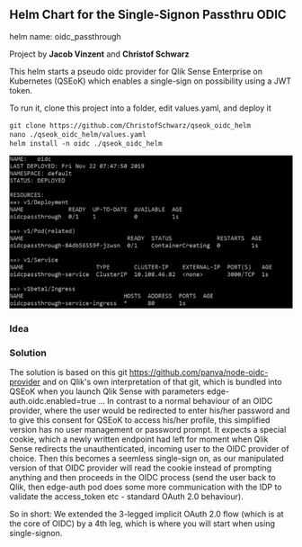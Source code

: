 ## Helm Chart for the Single-Signon Passthru ODIC
helm name: oidc_passthrough

Project by **Jacob Vinzent** and **Christof Schwarz**

This helm starts a pseudo oidc provider for Qlik Sense Enterprise on Kubernetes (QSEoK) which enables a single-sign on possibility using a JWT token.

To run it, clone this project into a folder, edit values.yaml, and deploy it
```
git clone https://github.com/ChristofSchwarz/qseok_oidc_helm
nano ./qseok_oidc_helm/values.yaml
helm install -n oidc ./qseok_oidc_helm
```
 ![alttext](https://github.com/ChristofSchwarz/pics/raw/master/oidc-screenshot1.png "screenshot")
 
### Idea

### Solution

The solution is based on this git https://github.com/panva/node-oidc-provider and on Qlik's own interpretation 
of that git, which is bundled into QSEoK when you launch Qlik Sense with parameters edge-auth.oidc.enabled=true 
... In contrast to a normal behaviour of an OIDC provider, where the user would be redirected to enter his/her 
password and to give this consent for QSEoK to access his/her profile, this simplified version has no user
management or password prompt. It expects a special cookie, which a newly written endpoint had left for moment 
when Qlik Sense redirects the unauthenticated, incoming user to the OIDC provider of choice. Then this becomes
a seemless single-sign on, as our manipulated version of that OIDC provider will read the cookie instead of 
prompting anything and then proceeds in the OIDC process (send the user back to Qlik, then edge-auth pod does
some more communication with the IDP to validate the access_token etc - standard OAuth 2.0 behaviour). 

So in short: We extended the 3-legged implicit OAuth 2.0 flow (which is at the core of OIDC) by a 4th leg, which 
is where you will start when using single-signon.




